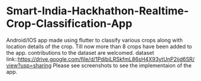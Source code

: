 # Smart-India-Hackhathon-Realtime-Crop-Classification-App
Android/IOS app made using flutter to classify various crops along with location details of the crop. Till now more than 8 crops have been added to the app. contributions to the dataset are welcomed. dataset link::https://drive.google.com/file/d/1PdibiLRSkfmL86sH4X93ytUnP2ijd6SR/view?usp=sharing
Please see screenshots to see the implementaion of the app.
